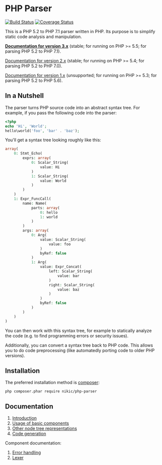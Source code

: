 # PHP Parser

[![Build Status](https://travis-ci.org/nikic/PHP-Parser.svg?branch=master)](https://travis-ci.org/nikic/PHP-Parser)
[![Coverage Status](https://coveralls.io/repos/github/nikic/PHP-Parser/badge.svg?branch=master)](https://coveralls.io/github/nikic/PHP-Parser?branch=master)

This is a PHP 5.2 to PHP 7.1 parser written in PHP. Its purpose is to simplify
static code analysis and manipulation.

[**Documentation for version 3.x**][doc_master] (stable; for running on PHP >=
5.5; for parsing PHP 5.2 to PHP 7.1).

[Documentation for version 2.x][doc_2_x] (stable; for running on PHP >= 5.4; for
parsing PHP 5.2 to PHP 7.0).

[Documentation for version 1.x][doc_1_x] (unsupported; for running on PHP >=
5.3; for parsing PHP 5.2 to PHP 5.6).

## In a Nutshell

The parser turns PHP source code into an abstract syntax tree. For example, if
you pass the following code into the parser:

```php
<?php
echo 'Hi', 'World';
hello\world('foo', 'bar' . 'baz');
```

You'll get a syntax tree looking roughly like this:

```php
array(
    0: Stmt_Echo(
        exprs: array(
            0: Scalar_String(
                value: Hi
            )
            1: Scalar_String(
                value: World
            )
        )
    )
    1: Expr_FuncCall(
        name: Name(
            parts: array(
                0: hello
                1: world
            )
        )
        args: array(
            0: Arg(
                value: Scalar_String(
                    value: foo
                )
                byRef: false
            )
            1: Arg(
                value: Expr_Concat(
                    left: Scalar_String(
                        value: bar
                    )
                    right: Scalar_String(
                        value: baz
                    )
                )
                byRef: false
            )
        )
    )
)
```

You can then work with this syntax tree, for example to statically analyze the
code (e.g. to find programming errors or security issues).

Additionally, you can convert a syntax tree back to PHP code. This allows you to
do code preprocessing (like automatedly porting code to older PHP versions).

## Installation

The preferred installation method is [composer](https://getcomposer.org):

    php composer.phar require nikic/php-parser

## Documentation

1.  [Introduction](doc/0_Introduction.markdown)
2.  [Usage of basic components](doc/2_Usage_of_basic_components.markdown)
3.  [Other node tree representations](doc/3_Other_node_tree_representations.markdown)
4.  [Code generation](doc/4_Code_generation.markdown)

Component documentation:

1.  [Error handling](doc/component/Error_handling.markdown)
2.  [Lexer](doc/component/Lexer.markdown)

[doc_1_x]: https://github.com/nikic/PHP-Parser/tree/1.x/doc
[doc_2_x]: https://github.com/nikic/PHP-Parser/tree/2.x/doc
[doc_master]: https://github.com/nikic/PHP-Parser/tree/master/doc
